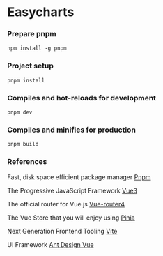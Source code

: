# Easycharts

### Prepare pnpm

```
npm install -g pnpm
```

### Project setup

```
pnpm install
```

### Compiles and hot-reloads for development

```
pnpm dev
```

### Compiles and minifies for production

```
pnpm build
```

### References

Fast, disk space efficient package manager [Pnpm](https://pnpm.io/zh/)

The Progressive JavaScript Framework [Vue3](https://v3.cn.vuejs.org/)

The official router for Vue.js [Vue-router4](https://router.vuejs.org/zh/)

The Vue Store that you will enjoy using [Pinia](https://pinia.vuejs.org/introduction.html)

Next Generation Frontend Tooling [Vite](https://www.vitejs.net/)

UI Framework [Ant Design Vue](https://antdv.com/docs/vue/introduce-cn/)